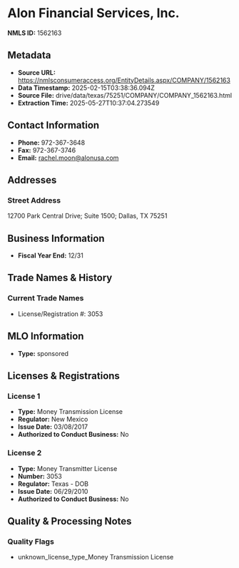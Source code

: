 # Alon Financial Services, Inc.

**NMLS ID:** 1562163

## Metadata
- **Source URL:** https://nmlsconsumeraccess.org/EntityDetails.aspx/COMPANY/1562163
- **Data Timestamp:** 2025-02-15T03:38:36.094Z
- **Source File:** drive/data/texas/75251/COMPANY/COMPANY_1562163.html
- **Extraction Time:** 2025-05-27T10:37:04.273549

## Contact Information
- **Phone:** 972-367-3648
- **Fax:** 972-367-3746
- **Email:** rachel.moon@alonusa.com

## Addresses
### Street Address
12700 Park Central Drive; Suite 1500; Dallas, TX 75251

## Business Information
- **Fiscal Year End:** 12/31

## Trade Names & History
### Current Trade Names
- License/Registration #: 3053

## MLO Information
- **Type:** sponsored

## Licenses & Registrations

### License 1
- **Type:** Money Transmission License
- **Regulator:** New Mexico
- **Issue Date:** 03/08/2017
- **Authorized to Conduct Business:** No

### License 2
- **Type:** Money Transmitter License
- **Number:** 3053
- **Regulator:** Texas - DOB
- **Issue Date:** 06/29/2010
- **Authorized to Conduct Business:** No

## Quality & Processing Notes
### Quality Flags
- unknown_license_type_Money Transmission License
